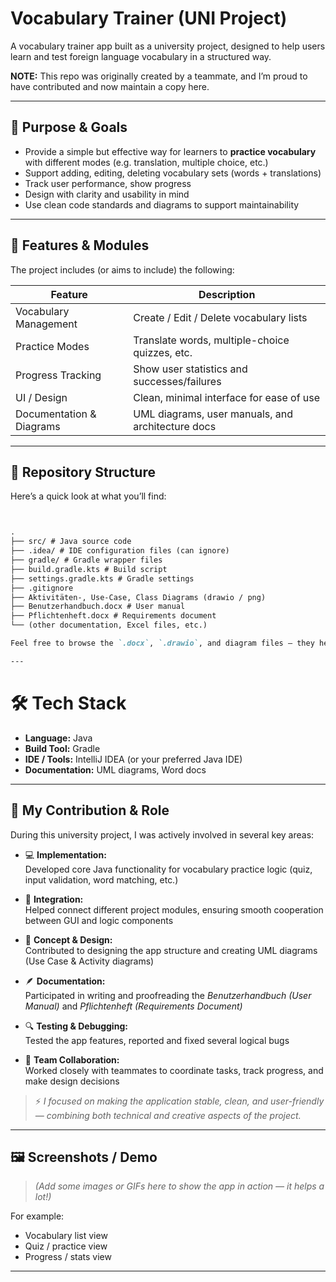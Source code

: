 # Vocabulary Trainer (UNI Project)

A vocabulary trainer app built as a university project, designed to help users learn and test foreign language vocabulary in a structured way.

**NOTE:** This repo was originally created by a teammate, and I’m proud to have contributed and now maintain a copy here.

---

## 🎯 Purpose & Goals

- Provide a simple but effective way for learners to **practice vocabulary** with different modes (e.g. translation, multiple choice, etc.)  
- Support adding, editing, deleting vocabulary sets (words + translations)  
- Track user performance, show progress  
- Design with clarity and usability in mind  
- Use clean code standards and diagrams to support maintainability  

---

## 🧱 Features & Modules

The project includes (or aims to include) the following:

| Feature | Description |
|---|---|
| Vocabulary Management | Create / Edit / Delete vocabulary lists |
| Practice Modes | Translate words, multiple-choice quizzes, etc. |
| Progress Tracking | Show user statistics and successes/failures |
| UI / Design | Clean, minimal interface for ease of use |
| Documentation & Diagrams | UML diagrams, user manuals, and architecture docs |

---

## 📂 Repository Structure

Here’s a quick look at what you’ll find:
```markdown


.
├── src/ # Java source code
├── .idea/ # IDE configuration files (can ignore)
├── gradle/ # Gradle wrapper files
├── build.gradle.kts # Build script
├── settings.gradle.kts # Gradle settings
├── .gitignore
├── Aktivitäten-, Use-Case, Class Diagrams (drawio / png)
├── Benutzerhandbuch.docx # User manual
├── Pflichtenheft.docx # Requirements document
└── (other documentation, Excel files, etc.)

Feel free to browse the `.docx`, `.drawio`, and diagram files — they help explain the design decisions, user flows, and architecture.

---
```


# 🛠 Tech Stack

- **Language:** Java  
- **Build Tool:** Gradle  
- **IDE / Tools:** IntelliJ IDEA (or your preferred Java IDE)  
- **Documentation:** UML diagrams, Word docs  

---

## 👥 My Contribution & Role

During this university project, I was actively involved in several key areas:

- 💻 **Implementation:**  
  Developed core Java functionality for vocabulary practice logic (quiz, input validation, word matching, etc.)

- 🧩 **Integration:**  
  Helped connect different project modules, ensuring smooth cooperation between GUI and logic components

- 🧠 **Concept & Design:**  
  Contributed to designing the app structure and creating UML diagrams (Use Case & Activity diagrams)

- 🪶 **Documentation:**  
  Participated in writing and proofreading the *Benutzerhandbuch (User Manual)* and *Pflichtenheft (Requirements Document)*

- 🔍 **Testing & Debugging:**  
  Tested the app features, reported and fixed several logical bugs

- 🤝 **Team Collaboration:**  
  Worked closely with teammates to coordinate tasks, track progress, and make design decisions

> ⚡ *I focused on making the application stable, clean, and user-friendly — combining both technical and creative aspects of the project.*

---

## 🖼 Screenshots / Demo

> *(Add some images or GIFs here to show the app in action — it helps a lot!)*

For example:

- Vocabulary list view  
- Quiz / practice view  
- Progress / stats view  

---
